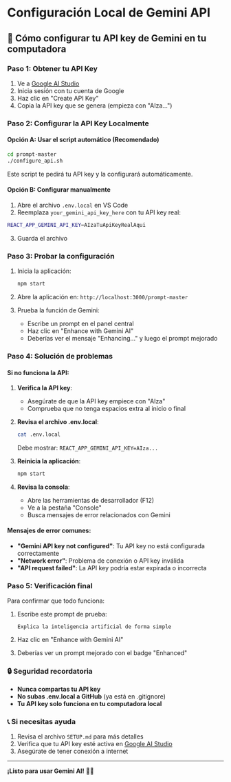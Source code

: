 # Configuración Local de Gemini API

## 🚀 Cómo configurar tu API key de Gemini en tu computadora

### **Paso 1: Obtener tu API Key**

1. Ve a [Google AI Studio](https://makersuite.google.com/app/apikey)
2. Inicia sesión con tu cuenta de Google
3. Haz clic en "Create API Key"
4. Copia la API key que se genera (empieza con "AIza...")

### **Paso 2: Configurar la API Key Localmente**

#### **Opción A: Usar el script automático (Recomendado)**

```bash
cd prompt-master
./configure_api.sh
```

Este script te pedirá tu API key y la configurará automáticamente.

#### **Opción B: Configurar manualmente**

1. Abre el archivo `.env.local` en VS Code
2. Reemplaza `your_gemini_api_key_here` con tu API key real:

```bash
REACT_APP_GEMINI_API_KEY=AIzaTuApiKeyRealAqui
```

3. Guarda el archivo

### **Paso 3: Probar la configuración**

1. Inicia la aplicación:
   ```bash
   npm start
   ```

2. Abre la aplicación en: `http://localhost:3000/prompt-master`

3. Prueba la función de Gemini:
   - Escribe un prompt en el panel central
   - Haz clic en "Enhance with Gemini AI"
   - Deberías ver el mensaje "Enhancing..." y luego el prompt mejorado

### **Paso 4: Solución de problemas**

#### **Si no funciona la API:**

1. **Verifica la API key**:
   - Asegúrate de que la API key empiece con "AIza"
   - Comprueba que no tenga espacios extra al inicio o final

2. **Revisa el archivo .env.local**:
   ```bash
   cat .env.local
   ```
   Debe mostrar: `REACT_APP_GEMINI_API_KEY=AIza...`

3. **Reinicia la aplicación**:
   ```bash
   npm start
   ```

4. **Revisa la consola**:
   - Abre las herramientas de desarrollador (F12)
   - Ve a la pestaña "Console"
   - Busca mensajes de error relacionados con Gemini

#### **Mensajes de error comunes:**

- **"Gemini API key not configured"**: Tu API key no está configurada correctamente
- **"Network error"**: Problema de conexión o API key inválida
- **"API request failed"**: La API key podría estar expirada o incorrecta

### **Paso 5: Verificación final**

Para confirmar que todo funciona:

1. Escribe este prompt de prueba:
   ```
   Explica la inteligencia artificial de forma simple
   ```

2. Haz clic en "Enhance with Gemini AI"

3. Deberías ver un prompt mejorado con el badge "Enhanced"

### **🔒 Seguridad recordatoria**

- **Nunca compartas tu API key**
- **No subas .env.local a GitHub** (ya está en .gitignore)
- **Tu API key solo funciona en tu computadora local**

### **📞 Si necesitas ayuda**

1. Revisa el archivo `SETUP.md` para más detalles
2. Verifica que tu API key esté activa en [Google AI Studio](https://makersuite.google.com/app/apikey)
3. Asegúrate de tener conexión a internet

---
**¡Listo para usar Gemini AI!** 🤖✨